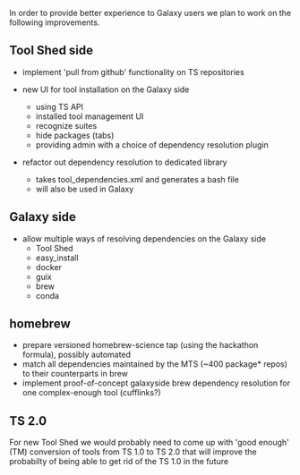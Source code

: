 In order to provide better experience to Galaxy users we plan to work on the following improvements.


Tool Shed side
---------

* implement 'pull from github' functionality on TS repositories
* new UI for tool installation on the Galaxy side
  * using TS API
  * installed tool management UI
  * recognize suites
  * hide packages (tabs)
  * providing admin with a choice of dependency resolution plugin

* refactor out dependency resolution to dedicated library
  * takes tool_dependencies.xml and generates a bash file
  * will also be used in Galaxy

Galaxy side
----------
* allow multiple ways of resolving dependencies on the Galaxy side
  * Tool Shed
  * easy_install
  * docker
  * guix
  * brew
  * conda


homebrew
------------
- prepare versioned homebrew-science tap (using the hackathon formula), possibly automated
- match all dependencies maintained by the MTS (~400 package* repos) to their counterparts in brew
- implement proof-of-concept galaxyside brew dependency resolution for one complex-enough tool (cufflinks?)



TS 2.0
-------
For new Tool Shed we would probably need to come up with 'good enough' (TM) conversion of tools from TS 1.0 to TS 2.0 that will improve the probabilty of being able to get rid of the TS 1.0 in the future
